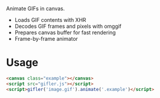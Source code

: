 Animate GIFs in canvas.

- Loads GIF contents with XHR
- Decodes GIF frames and pixels with omggif
- Prepares canvas buffer for fast rendering
- Frame-by-frame animator

# Usage

```html
<canvas class="example"></canvas>
<script src="gifler.js"></script>
<script>gifler('image.gif').animate('.example')</script>
```